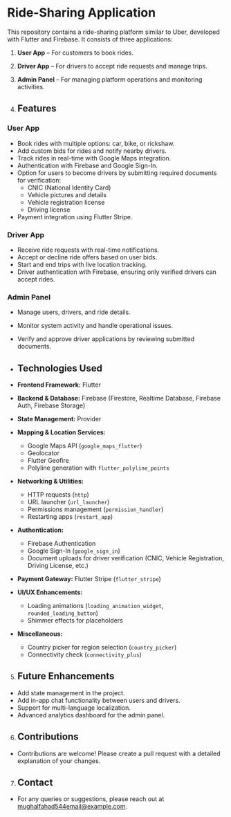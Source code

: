 # Ride-Sharing Application

This repository contains a ride-sharing platform similar to Uber, developed with Flutter and Firebase. It consists of three applications:

1. **User App** – For customers to book rides.
2. **Driver App** – For drivers to accept ride requests and manage trips.
3. **Admin Panel** – For managing platform operations and monitoring activities.

4. ## Features

### **User App**
- Book rides with multiple options: car, bike, or rickshaw.
- Add custom bids for rides and notify nearby drivers.
- Track rides in real-time with Google Maps integration.
- Authentication with Firebase and Google Sign-In.
- Option for users to become drivers by submitting required documents for verification:
  - CNIC (National Identity Card)  
  - Vehicle pictures and details  
  - Vehicle registration license  
  - Driving license
- Payment integration using Flutter Stripe.

### **Driver App**
- Receive ride requests with real-time notifications.
- Accept or decline ride offers based on user bids.
- Start and end trips with live location tracking.
- Driver authentication with Firebase, ensuring only verified drivers can accept rides.
  
### **Admin Panel**
- Manage users, drivers, and ride details.
- Monitor system activity and handle operational issues.
- Verify and approve driver applications by reviewing submitted documents.

- ## Technologies Used

- **Frontend Framework:** Flutter
- **Backend & Database:** Firebase (Firestore, Realtime Database, Firebase Auth, Firebase Storage)
- **State Management:** Provider
- **Mapping & Location Services:**  
  - Google Maps API (`google_maps_flutter`)  
  - Geolocator  
  - Flutter Geofire  
  - Polyline generation with `flutter_polyline_points`
- **Networking & Utilities:**  
  - HTTP requests (`http`)  
  - URL launcher (`url_launcher`)  
  - Permissions management (`permission_handler`)  
  - Restarting apps (`restart_app`)
- **Authentication:**  
  - Firebase Authentication  
  - Google Sign-In (`google_sign_in`)  
  - Document uploads for driver verification (CNIC, Vehicle Registration, Driving License, etc.)
- **Payment Gateway:** Flutter Stripe (`flutter_stripe`)
- **UI/UX Enhancements:**  
  - Loading animations (`loading_animation_widget`, `rounded_loading_button`)  
  - Shimmer effects for placeholders
- **Miscellaneous:**  
  - Country picker for region selection (`country_picker`)  
  - Connectivity check (`connectivity_plus`)

5. ## Future Enhancements
- Add state management in the project.
- Add in-app chat functionality between users and drivers.
- Support for multi-language localization.
- Advanced analytics dashboard for the admin panel.
  
6. ## Contributions
- Contributions are welcome! Please create a pull request with a detailed explanation of your changes.

7. ## Contact
- For any queries or suggestions, please reach out at mughalfahad544email@example.com.

